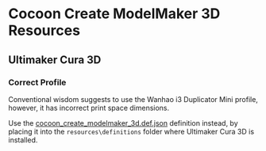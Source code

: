 # Cocoon Create ModelMaker 3D Resources

## Ultimaker Cura 3D

### Correct Profile

Conventional wisdom suggests to use the Wanhao i3 Duplicator Mini profile,
however, it has incorrect print space dimensions.

Use the
[cocoon_create_modelmaker_3d.def.json](cocoon_create_modelmaker_3d.def.json)
definition instead, by placing it into the `resources\definitions` folder
where Ultimaker Cura 3D is installed.
